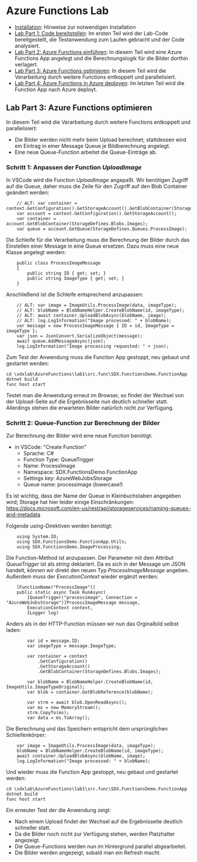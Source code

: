 # Azure Functions Lab 

* [Installation](lab1-installation.md): Hinweise zur notwendigen Installation
* [Lab Part 1: Code bereitstellen](lab1-part1.md): Im ersten Teil wird der Lab-Code bereitgestellt, die Testanwendung zum Laufen gebracht und der Code analysiert.
* [Lab Part 2: Azure Functions einführen](lab1-part2.md): In diesem Teil wird eine Azure Functions App angelegt und die Berechnungslogik für die Bilder dorthin verlagert. 
* [Lab Part 3: Azure Functions optimieren](lab1-part3.md): In diesem Teil wird die Verarbeitung durch weitere Functions entkoppelt und parallelisiert.
* [Lab Part 4: Azure Functions in Azure deployen](lab1-part4.md): Im letzten Teil wird die Function App nach Azure deployt.


## Lab Part 3: Azure Functions optimieren

In diesem Teil wird die Verarbeitung durch weitere Functions entkoppelt und parallelisiert:
* Die Bilder werden nicht mehr beim Upload berechnet; stattdessen wird ein Eintrag in einer Message Queue je Bildberechnung angelegt.
* Eine neue Queue-Function arbeitet die Queue-Einträge ab.



### Schritt 1: Anpassen der Function *UploadImage*

In VSCode wird die Function *UploadImage* angepaßt.
Wir benötigen Zugriff auf die Queue, daher muss die Zeile für den Zugriff auf den Blob Container geändert werden:

```CSharp
	// ALT: var container = context.GetConfiguration().GetStorageAccount().GetBlobContainer(StorageDefines.Blobs.Images);
    var account = context.GetConfiguration().GetStorageAccount();
    var container = account.GetBlobContainer(StorageDefines.Blobs.Images);
    var queue = account.GetQueue(StorageDefines.Queues.ProcessImage);
```

Die Schleife für die Verarbeitung muss die Berechnung der Bilder durch das Einstellen einer Message in eine Queue ersetzen. Dazu muss eine neue Klasse angelegt werden:

```CSharp
    public class ProcessImageMessage
    {
        public string ID { get; set; }
        public string ImageType { get; set; }
    }
```

Anschließend ist die Schleife entsprechend anzupassen:

```CSharp
    // ALT: var image = ImageUtils.ProcessImage(data, imageType);
    // ALT: blobName = BlobNameHelper.CreateBlobName(id, imageType);
    // ALT: await container.UploadBlobAsync(blobName, image);
    // ALT: log.LogInformation("Image processed: " + blobName);
    var message = new ProcessImageMessage { ID = id, ImageType = imageType };
    var json = JsonConvert.SerializeObject(message);
    await queue.AddMessageAsync(json);
    log.LogInformation("Image processing requested: " + json);
```


Zum Test der Anwendung muss die Function App gestoppt, neu gebaut und gestartet werden:

	cd \sdxlab\AzureFunctions\lab1\src.func\SDX.FunctionsDemo.FunctionApp
	dotnet build
	func host start

Testet man die Anwendung erneut im Browser, so findet der Wechsel von der Upload-Seite auf die Ergebnisseite nun deutlich schneller statt. Allerdings stehen die erwarteten Bilder natürlich nicht zur Verfügung.  



### Schritt 2: Queue-Function zur Berechnung der Bilder

Zur Berechnung der Bilder wird eine neue Function benötigt:

* in VSCode: "Create Function"
	* Sprache: 			C#
	* Function Type: 	QueueTrigger
	* Name: 			ProcessImage
	* Namespace:		SDX.FunctionsDemo.FunctionApp
	* Settings key:		AzureWebJobsStorage
	* Queue	name:  		processimage (lowercase!)
	
Es ist wichtig, dass der Name der Queue in Kleinbuchstaben angegeben wird; Storage hat hier leider einige Einschränkungen: https://docs.microsoft.com/en-us/rest/api/storageservices/naming-queues-and-metadata

Folgende using-Direktiven werden benötigt:

```CSharp
	using System.IO;
	using SDX.FunctionsDemo.FunctionApp.Utils;
	using SDX.FunctionsDemo.ImageProcessing;
```


Die Function-Method ist anzupassen. Der Parameter mit dem Attribut *QueueTrigger* ist als *string* deklariert. Da es sich in der Message um JSON handelt, können wir direkt den neuen Typ *ProcessImageMessage* angeben. Außerdem muss der *ExecutionContext* wieder ergänzt werden:

```CSharp
    [FunctionName("ProcessImage")]
    public static async Task RunAsync(
        [QueueTrigger("processimage", Connection = "AzureWebJobsStorage")]ProcessImageMessage message,
        ExecutionContext context,
        ILogger log)
```

Anders als in der HTTP-Function müssen wir nun das Orginalbild selbst laden: 

```CSharp
        var id = message.ID;
        var imageType = message.ImageType;

        var container = context
            .GetConfiguration()
            .GetStorageAccount()
            .GetBlobContainer(StorageDefines.Blobs.Images);

        var blobName = BlobNameHelper.CreateBlobName(id, ImageUtils.ImageTypeOriginal);
        var blob = container.GetBlobReference(blobName);

        var strm = await blob.OpenReadAsync();
        var ms = new MemoryStream();
        strm.CopyTo(ms);
        var data = ms.ToArray();
```

Die Berechnung und das Speichern entspricht dem ursprünglichen Schleifenkörper: 

```CSharp
    var image = ImageUtils.ProcessImage(data, imageType);
    blobName = BlobNameHelper.CreateBlobName(id, imageType);
    await container.UploadBlobAsync(blobName, image);
    log.LogInformation("Image processed: " + blobName);
```


Und wieder muss die Function App gestoppt, neu gebaut und gestartet werden:

	cd \sdxlab\AzureFunctions\lab1\src.func\SDX.FunctionsDemo.FunctionApp
	dotnet build
	func host start

Ein erneuter Test der die Anwendung zeigt:

* Nach einem Upload findet der Wechsel auf die Ergebnisseite deutlich schneller statt. 
* Da die Bilder noch nicht zur Verfügung stehen, werden Platzhalter angezeigt.
* Die Queue-Functions werden nun im Hintergrund parallel abgearbeitet.
* Die Bilder werden angezeigt, sobald man ein Refresh macht.  
